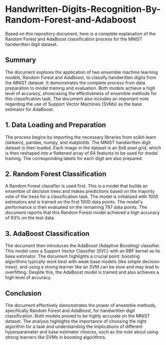 # Handwritten-Digits-Recognition-By-Random-Forest-and-Adaboost


Based on this repository document, here is a complete explanation of the Random Forest and AdaBoost classification process for the MNIST handwritten digit dataset.

## Summary
The document explores the application of two ensemble machine learning models, Random Forest and AdaBoost, to classify handwritten digits from the MNIST dataset. It demonstrates the complete process from data preparation to model training and evaluation. Both models achieve a high level of accuracy, showcasing the effectiveness of ensemble methods for this classification task. The document also includes an important note regarding the use of Support Vector Machines (SVMs) as the base estimator for AdaBoost.

## 1. Data Loading and Preparation
The process begins by importing the necessary libraries from scikit-learn (sklearn), pandas, numpy, and matplotlib. The MNIST handwritten digit dataset is then loaded. Each image in the dataset is an 8x8 pixel grid, which is then reshaped into a flattened array of 64 features to be used for model training. The corresponding labels for each digit are also prepared.


## 2. Random Forest Classification
A Random Forest classifier is used first. This is a model that builds an ensemble of decision trees and makes predictions based on the majority vote of the trees for a classification task. The model is initialized with 1000 estimators and is trained on the first 1000 data points. The model's performance is then evaluated on the remaining 797 data points. The document reports that this Random Forest model achieved a high accuracy of 93% on the test data.

## 3. AdaBoost Classification
The document then introduces the AdaBoost (Adaptive Boosting) classifier. This model uses a Support Vector Classifier (SVC) with an RBF kernel as its base estimator. The document highlights a crucial point: boosting algorithms typically work best with weak base models (like simple decision trees), and using a strong learner like an SVM can be slow and may lead to overfitting. Despite this, the AdaBoost model is trained and also achieves a high level of accuracy.

## Conclusion
The document effectively demonstrates the power of ensemble methods, specifically Random Forest and AdaBoost, for handwritten digit classification. Both models proved to be highly accurate on the MNIST dataset. The analysis highlights the importance of choosing the right algorithm for a task and understanding the implications of different hyperparameter and base estimator choices, such as the note about using strong learners like SVMs in boosting algorithms.




